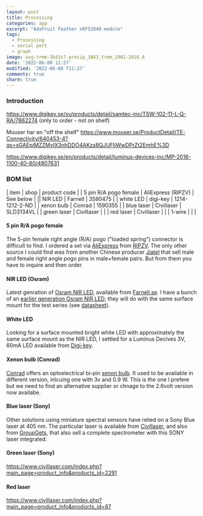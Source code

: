 ```yaml
---
layout: post
title: Processing
categories: app
excerpt: "Adafruit Feather nRF52840 module"
tags:
  - Processing
  - serial port
  - graph
image: avg-trmm-3b43v7-precip_3B43_trmm_2001-2016_A
date: '2022-06-08 11:27'
modified: '2022-06-08 T11:27'
comments: true
share: true
---
```


### Introduction

https://www.digikey.se/sv/products/detail/samtec-inc/TSW-102-11-L-Q-RA/7862274 (only to order - not on shelf)

Mouser har en "off the shelf"
https://www.mouser.se/ProductDetail/TE-Connectivity/640453-4?qs=sGAEpiMZZMvlX3nhDDO4AKzs8QJUFIjWwDPrZt2EmhE%3D

https://www.digikey.se/en/products/detail/luminus-devices-inc/MP-2016-1100-40-80/4807631


### BOM list

| item | shop | product code |
| 5 pin R/A pogo female | AliExpress (RIPZV) | See below |
|| NIR LED | Farnell | 3580475 |
| white LED | digi-key  | 1214-1212-2-ND |
| xenon bulb | Conrad |  1590355 |
| blue laser | Civillaser  | SLD3134VL |
| green laser | Civillaser  |   |
| red laser | Civillaser |   |
| 1-wire |   |   |

#### 5 pin R/A pogo female

The 5-pin female right angle (R/A) pogo ("loaded spring") connector is difficult to find. I ordered a set via [AliExpress](https://www.aliexpress.com) from [RIPZV](https://www.aliexpress.com/item/1005003579709688.html?spm=a2g0o.order_detail.0.0.25eff19cQIoJ01). The only other source I could find was from another Chinese producer [Jiatel](https://www.jiatel.com/product/2-5mm-pitch-5pin-right-angle-female-target-connector-pogo-connector/) that sell male and female right angle pogo pins in male+female pairs. But from them you have to inquire and then order.

#### NIR LED (Osram)

Latest genration of [Osram NIR LED](https://www.osram.com/ecat/OSLON®%20P1616%20SFH%204737/com/en/class_pim_web_catalog_103489/prd_pim_device_10751075/), available from [Farnell.se](https://se.farnell.com/w/search/prl/resultat?st=SFH%204737&scope=partnumberlookahead&searchref=searchlookahead). I have a bunch of an [earlier generation  Osram NIR LED](https://se.farnell.com/osram-opto-semiconductors/sfh-4735/infrared-emitter-1050-nm-smd/dp/2981794?ICID=I-HP-STM7REC-RP-2); they will do with the same surface mount for the test series (see [datasheet](https://www.farnell.com/datasheets/2711902.pdf)).

#### White LED

Looking for a surface mounted bright white LED with approximately the same surface mount as the NIR LED, I settled for a Luminus Decives 3V, 60mA LED available from [Digi-key](https://www.digikey.se/sv/products/detail/luminus-devices-inc/MP-2016-1100-40-80/4807631?s=N4IgTCBcDaIIxjgFgLQISsKByAREAugL5A).

#### Xenon bulb (Conrad)

[Conrad](https://www.conrad.se) offers an optoelectrical bi-pin [xenon bulb](https://www.conrad.se/p/xenonlampa-260-v-156-w-sockel-bi-pin-127-mm-na-1590355-tru-components-1-st-1590355). It used to be available in different version, inlcuing one with 3v and 0.9 W. This is the one I prefere but we need to find an alternative supplier or chnage to the 2.6volt version now availabe.

#### Blue laser (Sony)

Other solutions using miniature spectral sensors have relied on a Sony Blue laser at 405 nm. The particular laser is available from [Civillaser](https://www.civillaser.com/index.php?main_page=product_info&products_id=78), and also from [GroupGets](), that also sell a complete spectrometer with this SONY laser integrated.

#### Green laser (Sony)

https://www.civillaser.com/index.php?main_page=product_info&products_id=2291

#### Red laser

https://www.civillaser.com/index.php?main_page=product_info&products_id=87
